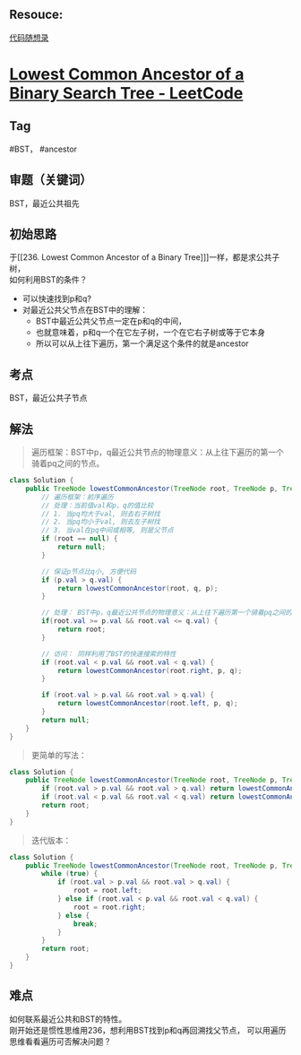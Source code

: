 ## Resouce:
[代码随想录](https://programmercarl.com/0235.%E4%BA%8C%E5%8F%89%E6%90%9C%E7%B4%A2%E6%A0%91%E7%9A%84%E6%9C%80%E8%BF%91%E5%85%AC%E5%85%B1%E7%A5%96%E5%85%88.html#%E9%80%92%E5%BD%92%E6%B3%95)
# [Lowest Common Ancestor of a Binary Search Tree - LeetCode](https://leetcode.com/problems/lowest-common-ancestor-of-a-binary-search-tree/description/)
## Tag
#BST， #ancestor

## 审题（关键词）
BST，最近公共祖先

## 初始思路  
于[[236. Lowest Common Ancestor of a Binary Tree]]]一样，都是求公共子树，      
如何利用BST的条件？    
- 可以快速找到p和q?
- 对最近公共父节点在BST中的理解：
	- BST中最近公共父节点一定在p和q的中间，
	- 也就意味着，p和q一个在它左子树，一个在它右子树或等于它本身
	- 所以可以从上往下遍历，第一个满足这个条件的就是ancestor


## 考点  
BST，最近公共子节点

## 解法  
> 遍历框架：BST中p，q最近公共节点的物理意义：从上往下遍历的第一个骑着pq之间的节点。
```java
class Solution {
    public TreeNode lowestCommonAncestor(TreeNode root, TreeNode p, TreeNode q) {
        // 遍历框架：前序遍历
        // 处理：当前值val和p，q的值比较
        // 1. 当pq均大于val, 则去右子树找
        // 2. 当pq均小于val, 则去左子树找
        // 3. 当val在pq中间或相等, 则是父节点
        if (root == null) {
            return null;
        }

        // 保证p节点比q小, 方便代码
        if (p.val > q.val) {
            return lowestCommonAncestor(root, q, p);
        }

        // 处理： BST中p，q最近公共节点的物理意义：从上往下遍历第一个骑着pq之间的节点。
        if(root.val >= p.val && root.val <= q.val) {
            return root;
        }

        // 访问： 同样利用了BST的快速搜索的特性
        if (root.val < p.val && root.val < q.val) {
            return lowestCommonAncestor(root.right, p, q);
        }

        if (root.val > p.val && root.val > q.val) {
            return lowestCommonAncestor(root.left, p, q);
        }
        return null;
    }
}
```

> 更简单的写法：
```java
class Solution {
    public TreeNode lowestCommonAncestor(TreeNode root, TreeNode p, TreeNode q) {
        if (root.val > p.val && root.val > q.val) return lowestCommonAncestor(root.left, p, q);
        if (root.val < p.val && root.val < q.val) return lowestCommonAncestor(root.right, p, q);
        return root;
    }
}
```

> 迭代版本：
```java
class Solution {
    public TreeNode lowestCommonAncestor(TreeNode root, TreeNode p, TreeNode q) {
        while (true) {
            if (root.val > p.val && root.val > q.val) {
                root = root.left;
            } else if (root.val < p.val && root.val < q.val) {
                root = root.right;
            } else {
                break;
            }
        }
        return root;
    }
}
```
## 难点
如何联系最近公共和BST的特性。  
刚开始还是惯性思维用236，想利用BST找到p和q再回溯找父节点， 可以用遍历思维看看遍历可否解决问题？  